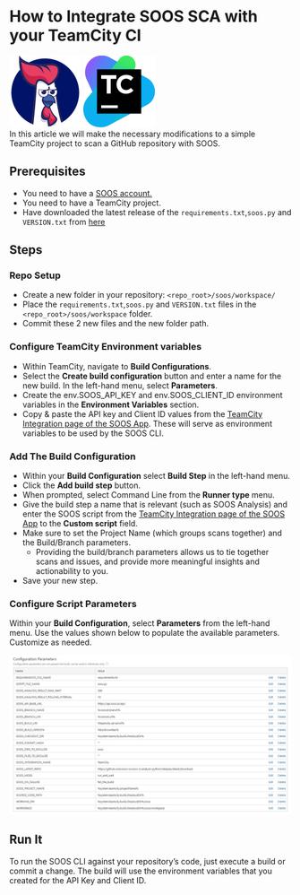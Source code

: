 # How to Integrate SOOS SCA with your TeamCity CI
<div>
<img src="../assets/img/SOOS-Icon.png" alt="SOOS" width="128" height="128">
<img src="../assets/img/teamcity.png" alt="teamcity" width="128" height="128">
</div>
In this article we will make the necessary modifications to a simple TeamCity project to scan a GitHub repository with SOOS.

## Prerequisites

- You need to have a [SOOS account.](https://app.soos.io/register)
- You need to have a TeamCity project.
- Have downloaded the latest release of the `requirements.txt`,`soos.py` and `VERSION.txt` from [here](https://github.com/soos-io/soos-ci-analysis-python/releases/)

## Steps

### **Repo Setup**
* Create a new folder in your repository: `<repo_root>/soos/workspace/`
* Place the `requirements.txt`,`soos.py` and `VERSION.txt` files in the `<repo_root>/soos/workspace` folder.
* Commit these 2 new files and the new folder path.

### **Configure TeamCity Environment variables**
* Within TeamCity, navigate to **Build Configurations**.
* Select the **Create build configuration** button and enter a name for the new build.
In the left-hand menu, select **Parameters**.
* Create the env.SOOS_API_KEY and env.SOOS_CLIENT_ID environment variables in the **Environment Variables** section.
* Copy & paste the API key and Client ID values from the [TeamCity Integration page of the SOOS App](https://app.soos.io/integrate/sca?id=teamcity).  These will serve as environment variables to be used by the SOOS CLI.

### **Add The Build Configuration**
* Within your **Build Configuration** select **Build Step** in the left-hand menu.
* Click the **Add build step** button.
* When prompted, select Command Line from the **Runner type** menu.
* Give the build step a name that is relevant (such as SOOS Analysis) and enter the SOOS script from the [TeamCity Integration page of the SOOS App](https://app.soos.io/integrate/sca?id=teamcity) to the **Custom script** field.
* Make sure to set the Project Name (which groups scans together) and the Build/Branch parameters.
    * Providing the build/branch parameters allows us to tie together scans and issues, and provide more meaningful insights and actionability to you.
* Save your new step.

### **Configure Script Parameters**
Within your **Build Configuration**, select **Parameters** from the left-hand menu. Use the values shown below to populate the available parameters.  Customize as needed.

<img src="../assets/img/teamcity-sca-params.png" alt="teamcity">

## Run It
To run the SOOS CLI against your repository’s code, just execute a build or commit a change. The build will use the environment variables that you created for the API Key and Client ID.
